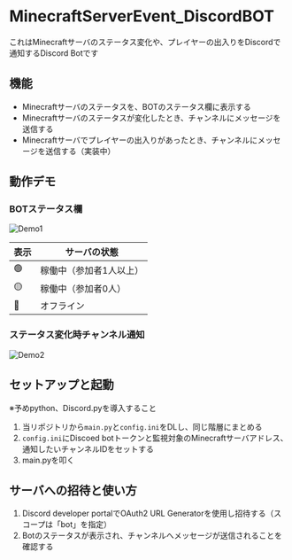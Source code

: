 # MinecraftServerEvent_DiscordBOT

これはMinecraftサーバのステータス変化や、プレイヤーの出入りをDiscordで通知するDiscord Botです<br>

## 機能
* Minecraftサーバのステータスを、BOTのステータス欄に表示する<br>
* Minecraftサーバのステータスが変化したとき、チャンネルにメッセージを送信する<br>
* Minecraftサーバでプレイヤーの出入りがあったとき、チャンネルにメッセージを送信する（実装中）<br>

## 動作デモ
### BOTステータス欄
![Demo1](https://media.giphy.com/media/v1.Y2lkPTc5MGI3NjExejV3NzF6YW02cG1xdjAxOWxrMTdkbHloazRjdjM3OWwzdnUzaGZjNiZlcD12MV9pbnRlcm5hbF9naWZfYnlfaWQmY3Q9Zw/Fg5UQcLMqNneLgZtWH/giphy.gif)

| 表示 | サーバの状態 |
| --- | --- |
| 🟢 | 稼働中（参加者1人以上） | 
| 🟡 | 稼働中（参加者0人）　| 
| 🔴 | オフライン |

### ステータス変化時チャンネル通知

![Demo2](https://i.imgur.com/b7cMhdW.png)

## セットアップと起動
※予めpython、Discord.pyを導入すること

1. 当リポジトリから`main.py`と`config.ini`をDLし、同じ階層にまとめる
1. `config.ini`にDiscoed botトークンと監視対象のMinecraftサーバアドレス、通知したいチャンネルIDをセットする
1. main.pyを叩く

## サーバへの招待と使い方

1. Discord developer portalでOAuth2 URL Generatorを使用し招待する（スコープは「bot」を指定）
1. Botのステータスが表示され、チャンネルへメッセージが送信されることを確認する